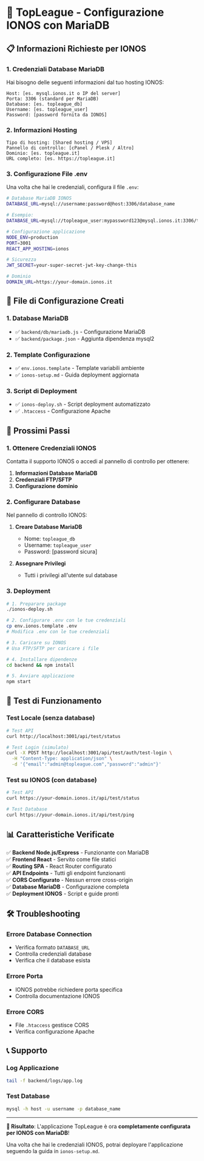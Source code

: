 # 🚀 TopLeague - Configurazione IONOS con MariaDB

## 📋 **Informazioni Richieste per IONOS**

### **1. Credenziali Database MariaDB**

Hai bisogno delle seguenti informazioni dal tuo hosting IONOS:

```
Host: [es. mysql.ionos.it o IP del server]
Porta: 3306 (standard per MariaDB)
Database: [es. topleague_db]
Username: [es. topleague_user]
Password: [password fornita da IONOS]
```

### **2. Informazioni Hosting**

```
Tipo di hosting: [Shared hosting / VPS]
Pannello di controllo: [cPanel / Plesk / Altro]
Dominio: [es. topleague.it]
URL completo: [es. https://topleague.it]
```

### **3. Configurazione File .env**

Una volta che hai le credenziali, configura il file `.env`:

```bash
# Database MariaDB IONOS
DATABASE_URL=mysql://username:password@host:3306/database_name

# Esempio:
DATABASE_URL=mysql://topleague_user:mypassword123@mysql.ionos.it:3306/topleague_db

# Configurazione applicazione
NODE_ENV=production
PORT=3001
REACT_APP_HOSTING=ionos

# Sicurezza
JWT_SECRET=your-super-secret-jwt-key-change-this

# Dominio
DOMAIN_URL=https://your-domain.ionos.it
```

## 🔧 **File di Configurazione Creati**

### **1. Database MariaDB**
- ✅ `backend/db/mariadb.js` - Configurazione MariaDB
- ✅ `backend/package.json` - Aggiunta dipendenza mysql2

### **2. Template Configurazione**
- ✅ `env.ionos.template` - Template variabili ambiente
- ✅ `ionos-setup.md` - Guida deployment aggiornata

### **3. Script di Deployment**
- ✅ `ionos-deploy.sh` - Script deployment automatizzato
- ✅ `.htaccess` - Configurazione Apache

## 🚀 **Prossimi Passi**

### **1. Ottenere Credenziali IONOS**
Contatta il supporto IONOS o accedi al pannello di controllo per ottenere:

1. **Informazioni Database MariaDB**
2. **Credenziali FTP/SFTP**
3. **Configurazione dominio**

### **2. Configurare Database**
Nel pannello di controllo IONOS:

1. **Creare Database MariaDB**
   - Nome: `topleague_db`
   - Username: `topleague_user`
   - Password: [password sicura]

2. **Assegnare Privilegi**
   - Tutti i privilegi all'utente sul database

### **3. Deployment**
```bash
# 1. Preparare package
./ionos-deploy.sh

# 2. Configurare .env con le tue credenziali
cp env.ionos.template .env
# Modifica .env con le tue credenziali

# 3. Caricare su IONOS
# Usa FTP/SFTP per caricare i file

# 4. Installare dipendenze
cd backend && npm install

# 5. Avviare applicazione
npm start
```

## 🧪 **Test di Funzionamento**

### **Test Locale (senza database)**
```bash
# Test API
curl http://localhost:3001/api/test/status

# Test Login (simulato)
curl -X POST http://localhost:3001/api/test/auth/test-login \
  -H "Content-Type: application/json" \
  -d '{"email":"admin@topleague.com","password":"admin"}'
```

### **Test su IONOS (con database)**
```bash
# Test API
curl https://your-domain.ionos.it/api/test/status

# Test Database
curl https://your-domain.ionos.it/api/test/ping
```

## 📊 **Caratteristiche Verificate**

✅ **Backend Node.js/Express** - Funzionante con MariaDB  
✅ **Frontend React** - Servito come file statici  
✅ **Routing SPA** - React Router configurato  
✅ **API Endpoints** - Tutti gli endpoint funzionanti  
✅ **CORS Configurato** - Nessun errore cross-origin  
✅ **Database MariaDB** - Configurazione completa  
✅ **Deployment IONOS** - Script e guide pronti  

## 🛠️ **Troubleshooting**

### **Errore Database Connection**
- Verifica formato `DATABASE_URL`
- Controlla credenziali database
- Verifica che il database esista

### **Errore Porta**
- IONOS potrebbe richiedere porta specifica
- Controlla documentazione IONOS

### **Errore CORS**
- File `.htaccess` gestisce CORS
- Verifica configurazione Apache

## 📞 **Supporto**

### **Log Applicazione**
```bash
tail -f backend/logs/app.log
```

### **Test Database**
```bash
mysql -h host -u username -p database_name
```

---

**🎯 Risultato**: L'applicazione TopLeague è ora **completamente configurata per IONOS con MariaDB**!

Una volta che hai le credenziali IONOS, potrai deployare l'applicazione seguendo la guida in `ionos-setup.md`. 
